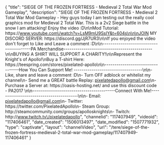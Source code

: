 {
    "title": "SIEGE OF THE FROZEN FORTRESS - Medieval 2 Total War Mod Gameplay",
    "description": "SIEGE OF THE FROZEN FORTRESS - Medieval 2 Total War Mod Gameplay - Hey guys today I am testing out the really cool graphics mod for Medieval 2 Total War. This is a 2v2 Siege battle in the snow I am attacking! Enjoy the video :D\n\nMod Tutorial: https:\/\/www.youtube.com\/watch?v=LsM9mU9SsIY&t=604s\n\n\nJOIN MY DISCORD SERVER: https:\/\/discord.gg\/JjR7UR3\n\nIf you enjoyed the video don't forget to Like and Leave a comment :D\n\n-----------------------------------------PA Merchandise---------------------------------------------\n\nBUYING A SHIRT WILL SUPPORT A CHARITY!\n\nRepresent the Knight's of Apollo!\nBuy a T-shirt Here: https:\/\/teespring.com\/stores\/pixelated-apollo\n\n----------------------------------How You Can Support Me! -----------------------------------\n\n- Like, share and leave a comment :D\n- Turn OFF adblock or whitelist my channel\n- Send me a GREAT battle Replay: pixelatedapollo@gmail.com\n- Purchase a Server at: https:\/\/oasis-hosting.net\/ and use this discount code - PA2017 \n\n------------------------------------------Connect With Me!-----------------------------------------\n\n- Email: pixelatedapollo@gmail.com\n- Twitter: https:\/\/twitter.com\/PixelatedApollo\n- Steam Group:  http:\/\/steamcommunity.com\/groups\/apollosknights\n- Twitch: http:\/\/www.twitch.tv\/pixelatedapollo",
    "channelid": "117407949",
    "videoid": "117406461",
    "date_created": "1506013497",
    "date_modified": "1507771932",
    "type": "captivate",
    "layout": "channelVideo",
    "url": "\/tere\/siege-of-the-frozen-fortress-medieval-2-total-war-mod-gameplay\/117407949-117406461"
}